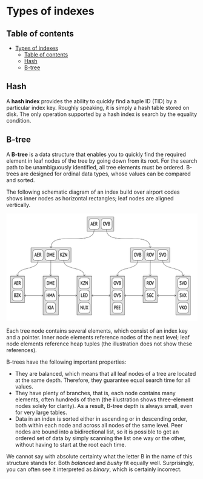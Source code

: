 # Types of indexes

## Table of contents

- [Types of indexes](#types-of-indexes)
  - [Table of contents](#table-of-contents)
  - [Hash](#hash)
  - [B-tree](#b-tree)

## Hash

A **hash index** provides the ability to quickly find a tuple ID (TID) by a particular index key. Roughly speaking, it is simply a hash table stored on disk. The only operation supported by a hash index is search by the equality condition.

## B-tree

A **B-tree** is a data structure that enables you to quickly find the required element in leaf nodes of the tree by going down from its root. For the search path to be unambiguously identified, all tree elements must be ordered. B-trees are designed for ordinal data types, whose values can be compared and sorted.

The following schematic diagram of an index build over airport codes shows inner nodes as horizontal rectangles; leaf nodes are aligned vertically.

<img src="images/types-of-indexes/b-tree-1.png" alt="Schematic diagram of a B-tree"/>

Each tree node contains several elements, which consist of an index key and a pointer. Inner node elements reference nodes of the next level; leaf node elements reference heap tuples (the illustration does not show these references).

B-trees have the following important properties:

- They are balanced, which means that all leaf nodes of a tree are located at the same depth. Therefore, they guarantee equal search time for all values.
- They have plenty of branches, that is, each node contains many elements, often hundreds of them (the illustration shows three-element nodes solely for clarity). As a result, B-tree depth is always small, even for very large tables.
- Data in an index is sorted either in ascending or in descending order, both within each node and across all nodes of the same level. Peer nodes are bound into a bidirectional list, so it is possible to get an ordered set of data by simply scanning the list one way or the other, without having to start at the root each time.

We cannot say with absolute certainty what the letter B in the name of this structure stands for. Both *balanced* and *bushy* fit equally well. Surprisingly, you can often see it interpreted as *binary*, which is certainly incorrect.
